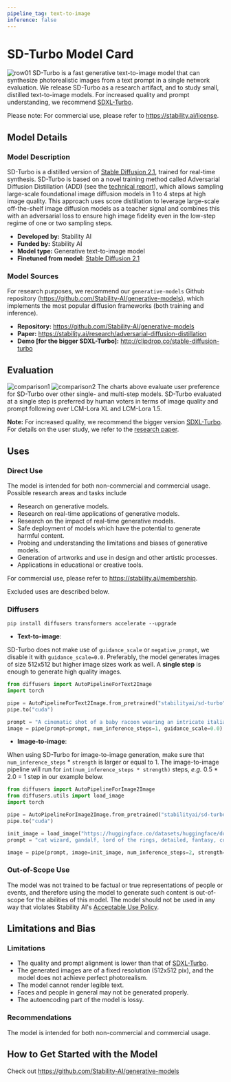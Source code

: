 ```yaml
---
pipeline_tag: text-to-image
inference: false
---
```


# SD-Turbo Model Card

<!-- Provide a quick summary of what the model is/does. -->
![row01](output_tile.jpg)
SD-Turbo is a fast generative text-to-image model that can synthesize photorealistic images from a text prompt in a single network evaluation.
We release SD-Turbo as a research artifact, and to study small, distilled text-to-image models. For increased quality and prompt understanding, 
we recommend [SDXL-Turbo](https://huggingface.co/stabilityai/sdxl-turbo/).

Please note: For commercial use, please refer to https://stability.ai/license.

## Model Details

### Model Description
SD-Turbo is a distilled version of [Stable Diffusion 2.1](https://huggingface.co/stabilityai/stable-diffusion-2-1), trained for real-time synthesis. 
SD-Turbo is based on a novel training method called Adversarial Diffusion Distillation (ADD) (see the [technical report](https://stability.ai/research/adversarial-diffusion-distillation)), which allows sampling large-scale foundational 
image diffusion models in 1 to 4 steps at high image quality. 
This approach uses score distillation to leverage large-scale off-the-shelf image diffusion models as a teacher signal and combines this with an
adversarial loss to ensure high image fidelity even in the low-step regime of one or two sampling steps. 

- **Developed by:** Stability AI
- **Funded by:** Stability AI
- **Model type:** Generative text-to-image model
- **Finetuned from model:** [Stable Diffusion 2.1](https://huggingface.co/stabilityai/stable-diffusion-2-1)

### Model Sources

For research purposes, we recommend our `generative-models` Github repository (https://github.com/Stability-AI/generative-models), 
which implements the most popular diffusion frameworks (both training and inference).

- **Repository:** https://github.com/Stability-AI/generative-models
- **Paper:** https://stability.ai/research/adversarial-diffusion-distillation
- **Demo [for the bigger SDXL-Turbo]:** http://clipdrop.co/stable-diffusion-turbo


## Evaluation
![comparison1](image_quality_one_step.png)
![comparison2](prompt_alignment_one_step.png)
The charts above evaluate user preference for SD-Turbo over other single- and multi-step models.
SD-Turbo evaluated at a single step is preferred by human voters in terms of image quality and prompt following over LCM-Lora XL and LCM-Lora 1.5.

**Note:** For increased quality, we recommend the bigger version [SDXL-Turbo](https://huggingface.co/stabilityai/sdxl-turbo/).
For details on the user study, we refer to the [research paper](https://stability.ai/research/adversarial-diffusion-distillation).


## Uses

### Direct Use

The model is intended for both non-commercial and commercial usage. Possible research areas and tasks include

- Research on generative models.
- Research on real-time applications of generative models.
- Research on the impact of real-time generative models.
- Safe deployment of models which have the potential to generate harmful content.
- Probing and understanding the limitations and biases of generative models.
- Generation of artworks and use in design and other artistic processes.
- Applications in educational or creative tools.

For commercial use, please refer to https://stability.ai/membership.

Excluded uses are described below.

### Diffusers

```
pip install diffusers transformers accelerate --upgrade
```

- **Text-to-image**:

SD-Turbo does not make use of `guidance_scale` or `negative_prompt`, we disable it with `guidance_scale=0.0`.
Preferably, the model generates images of size 512x512 but higher image sizes work as well.
A **single step** is enough to generate high quality images.

```py
from diffusers import AutoPipelineForText2Image
import torch

pipe = AutoPipelineForText2Image.from_pretrained("stabilityai/sd-turbo", torch_dtype=torch.float16, variant="fp16")
pipe.to("cuda")

prompt = "A cinematic shot of a baby racoon wearing an intricate italian priest robe."
image = pipe(prompt=prompt, num_inference_steps=1, guidance_scale=0.0).images[0]
```

- **Image-to-image**:

When using SD-Turbo for image-to-image generation, make sure that `num_inference_steps` * `strength` is larger or equal 
to 1. The image-to-image pipeline will run for `int(num_inference_steps * strength)` steps, *e.g.* 0.5 * 2.0 = 1 step in our example 
below.

```py
from diffusers import AutoPipelineForImage2Image
from diffusers.utils import load_image
import torch

pipe = AutoPipelineForImage2Image.from_pretrained("stabilityai/sd-turbo", torch_dtype=torch.float16, variant="fp16")
pipe.to("cuda")

init_image = load_image("https://huggingface.co/datasets/huggingface/documentation-images/resolve/main/diffusers/cat.png").resize((512, 512))
prompt = "cat wizard, gandalf, lord of the rings, detailed, fantasy, cute, adorable, Pixar, Disney, 8k"

image = pipe(prompt, image=init_image, num_inference_steps=2, strength=0.5, guidance_scale=0.0).images[0]
```

### Out-of-Scope Use

The model was not trained to be factual or true representations of people or events, 
and therefore using the model to generate such content is out-of-scope for the abilities of this model.
The model should not be used in any way that violates Stability AI's [Acceptable Use Policy](https://stability.ai/use-policy).

## Limitations and Bias

### Limitations
- The quality and prompt alignment is lower than that of [SDXL-Turbo](https://huggingface.co/stabilityai/sdxl-turbo/).
- The generated images are of a fixed resolution (512x512 pix), and the model does not achieve perfect photorealism.
- The model cannot render legible text.
- Faces and people in general may not be generated properly.
- The autoencoding part of the model is lossy.


### Recommendations

The model is intended for both non-commercial and commercial usage.

## How to Get Started with the Model

Check out https://github.com/Stability-AI/generative-models
